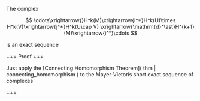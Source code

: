 The complex

$$
\cdots\xrightarrow{}H^k(M)\xrightarrow{i^*}H^k(U)\times H^k(V)\xrightarrow{j^*}H^k(U\cap V) \xrightarrow{\mathrm{d}^\ast}H^{k+1}(M)\xrightarrow{i^*}\cdots
$$

is an exact sequence

+++
Proof
+++

Just apply the [Connecting Homomorphism Theorem]( thm | connecting_homomorphism ) to the Mayer-Vietoris short exact sequence of complexes

+++